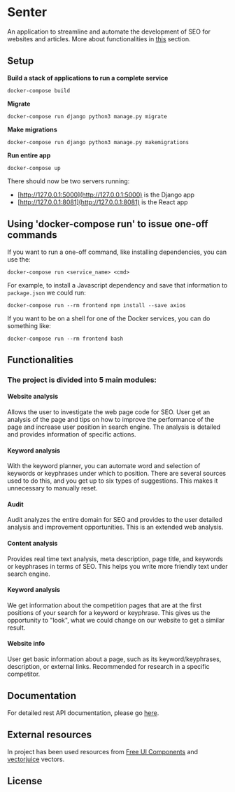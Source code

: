 # Senter

An application to streamline and automate the development of SEO for websites and articles. More about functionalities in [this](https://github.com/gpiechnik2/senter#functionalities) section.

## Setup

**Build a stack of applications to run a complete service**
```console
docker-compose build
```

**Migrate**
```console
docker-compose run django python3 manage.py migrate
```

**Make migrations**
```console
docker-compose run django python3 manage.py makemigrations
```

**Run entire app**
```console
docker-compose up
```

There should now be two servers running:
- [http://127.0.0.1:5000](http://127.0.0.1:5000) is the Django app
- [http://127.0.0.1:8081](http://127.0.0.1:8081) is the React app

## Using 'docker-compose run' to issue one-off commands

If you want to run a one-off command, like installing dependencies, you can use the:
```console
docker-compose run <service_name> <cmd>
```

For example, to install a Javascript dependency and save that information to `package.json` we could run:
```console
docker-compose run --rm frontend npm install --save axios
```

If you want to be on a shell for one of the Docker services, you can do something like:
```console
docker-compose run --rm frontend bash
```

## Functionalities
### The project is divided into 5 main modules:
#### Website analysis
Allows the user to investigate the web page code for SEO. User get an analysis of the page and tips on how to improve the performance of the page and increase user position in search engine. The analysis is detailed and provides information of specific actions.

#### Keyword analysis
With the keyword planner, you can automate word and selection of keywords or keyphrases under which to position. There are several sources used to do this, and you get up to six types of suggestions. This makes it unnecessary to manually reset.

#### Audit
Audit analyzes the entire domain for SEO and provides to the user detailed analysis and improvement opportunities. This is an extended web analysis. 

#### Content analysis
Provides real time text analysis, meta description, page title, and keywords or keyphrases in terms of SEO. This helps you write more friendly text under search engine.

#### Keyword analysis
We get information about the competition pages that are at the first positions of your search for a keyword or keyphrase. This gives us the opportunity to "look", what we could change on our website to get a similar result.

#### Website info
User get basic information about a page, such as its keyword/keyphrases, description, or external links. Recommended for research in a specific competitor.

## Documentation
For detailed rest API documentation, please go [here](https://github.com/gpiechnik2/popita/blob/master/API.md).

## External resources
In project has been used resources from [Free UI Components](https://dribbble.com/shots/4981844-Free-Ui-Elements) and [vectorjuice](https://www.freepik.com/vectorjuice) vectors.

## License


